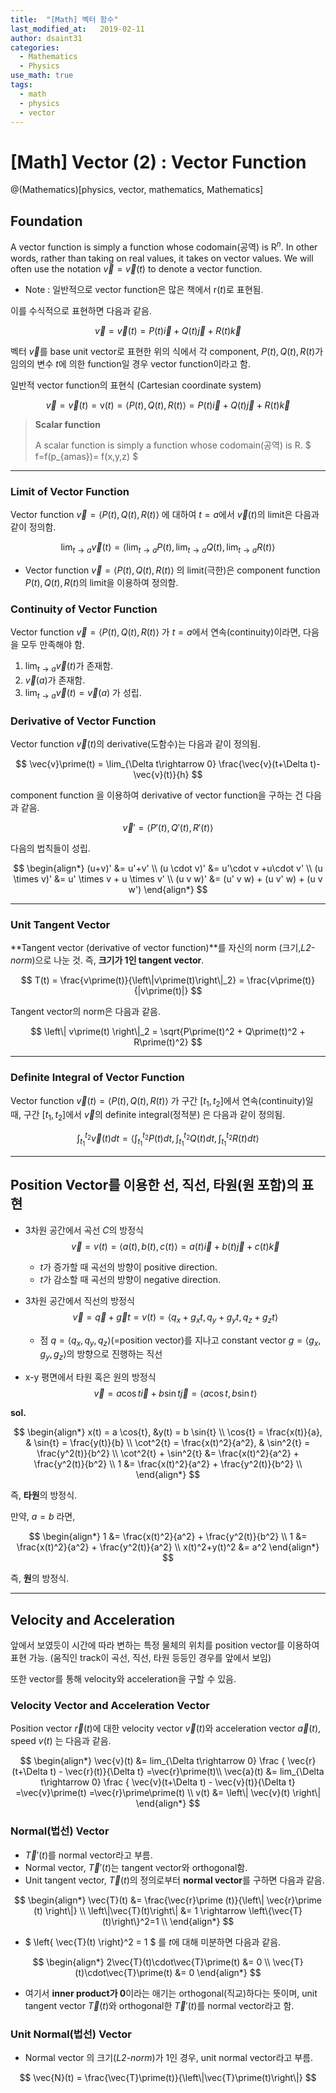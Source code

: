 ```yaml
---
title:  "[Math] 벡터 함수"
last_modified_at:   2019-02-11
author: dsaint31
categories: 
  - Mathematics
  - Physics
use_math: true
tags: 
  - math 
  - physics
  - vector
---
```


# [Math] Vector (2) : Vector Function
@(Mathematics)[physics, vector, mathematics, Mathematics]

## Foundation

A vector function is simply a function whose codomain(공역) is $\text{R}^n$. 
In other words, rather than taking on real values, it takes on vector values.
We will often use the notation $\vec{v} = \vec{v}(t)$ to denote a vector function.

* Note : 일반적으로 vector function은 많은 책에서 $\text{r}(t)$로 표현됨.

이를 수식적으로 표현하면 다음과 같음.


$$ \vec{v} = \vec{v}(t) = P(t) \vec{i} + Q(t)\vec{j} + R(t)\vec{k} $$

벡터 $\vec{v}$를 base unit vector로 표현한 위의 식에서 각 component, $P(t),Q(t),R(t)$가 임의의 변수 $t$에 의한 function일 경우  vector function이라고 함.

일반적 vector function의 표현식 (Cartesian coordinate system)

$$ \vec{v} = \vec{v}(t) = \text{v}(t) = \left< P(t), Q(t), R(t) \right> = P(t)\vec{i} +Q(t)\vec{j}+R(t)\vec{k} $$

> **Scalar function**
>
> A scalar function is simply a function whose codomain(공역) is $\text{R}$. 
> $ f=f(p_{amas})= f(x,y,z) $

---

### Limit of Vector Function

Vector function $\vec{v} = \left< P(t), Q(t),R(t) \right>$ 에 대하여 $t=a$에서 $\vec{v}(t)$의 limit은 다음과 같이 정의함.

$$
\lim_{t\rightarrow a}\vec{v}(t) = \left< \lim_{t\rightarrow a}P(t), \lim_{t\rightarrow a}Q(t), \lim_{t\rightarrow a}R(t)  \right>
$$

* Vector function $\vec{v} = \left< P(t), Q(t),R(t) \right>$ 의 limit(극한)은 component function $P(t),Q(t),R(t)$의 limit을 이용하여 정의함.

### Continuity of Vector Function

Vector function $\vec{v} = \left< P(t), Q(t),R(t) \right>$ 가 $t=a$에서 연속(continuity)이라면, 다음을 모두 만족해야 함.

1. $\lim_{t\rightarrow a} \vec{v}(t)$가 존재함.
2. $\vec{v}(a)$가 존재함.
3. $\lim_{t\rightarrow a} \vec{v}(t) = \vec{v}(a)$ 가 성립.

### Derivative of Vector Function

Vector function $\vec{v}(t)$의 derivative(도함수)는 다음과 같이 정의됨.

$$
\vec{v}\prime(t) = \lim_{\Delta t\rightarrow 0} \frac{\vec{v}(t+\Delta t)-\vec{v}(t)}{h}
$$ 

component function 을 이용하여 derivative of vector function을 구하는 건 다음과 같음.

$$
\vec{v}\prime = \left< P\prime(t), Q\prime(t), R\prime(t) \right>
$$

다음의 법칙들이 성립.

$$
\begin{align*}
(u+v)' &= u'+v' \\
(u \cdot v)' &=  u'\cdot v +u\cdot v' \\
(u \times v)' &= u' \times v + u \times v' \\
(u v w)' &= (u' v w) + (u v' w) + (u v w')
\end{align*}
$$

----

### Unit Tangent Vector

**Tangent vector (derivative of vector function)**를 자신의 norm (크기,*L2-norm*)으로 나눈 것.
즉, **크기가 1인 tangent vector**.

$$
T(t) = \frac{v\prime(t)}{\left\|v\prime(t)\right\|_2} = \frac{v\prime(t)}{|v\prime(t)|}
$$

Tangent vector의 norm은 다음과 같음.

$$
\left\| v\prime(t) \right\|_2  = \sqrt{P\prime(t)^2 + Q\prime(t)^2 + R\prime(t)^2}
$$

----

### Definite Integral of Vector Function

Vector function $\vec{v}(t)=\left< P(t),Q(t),R(t) \right>$ 가 구간 $[t_1,t_2]$에서 연속(continuity)일 때, 구간 $[t_1,t_2]$에서 $\vec{v}$의 definite integral(정적분) 은 다음과 같이 정의됨.

$$
\int^{t_2}_{t_1} \vec{v}(t) dt = \left< \int^{t_2}_{t_1} P(t) dt, \int^{t_2}_{t_1} Q(t) dt, \int^{t_2}_{t_1} R(t) dt \right>
$$

----

## Position Vector를 이용한 선, 직선, 타원(원 포함)의 표현

* 3차원 공간에서 곡선 $C$의 방정식 
$$ \vec{v} = v(t) = \left< a(t), b(t), c(t) \right> = a(t)\vec{i} +b(t)\vec{j}+c(t)\vec{k} $$
	* $t$가 증가할 때 곡선의 방향이 positive direction.
	* $t$가 감소할 때 곡선의 방향이 negative direction.

* 3차원 공간에서 직선의 방정식
$$ \vec{v} = \vec{q}+\vec{g}t = v(t) = \left< q_x+g_xt, q_y+g_yt,q_z+g_zt \right>$$ 
	* 점 $q=\left< q_x, q_y,q_z \right>$(=position vector)를 지나고 constant vector $g=\left< g_x, g_y,g_z \right>$의 방향으로 진행하는 직선

* x-y 평면에서 타원 혹은 원의 방정식
$$ \vec{v} = a \cos{t}\vec{i} + b \sin{t} \vec{j} =  \left< a \cos{t}, b \sin{t}\right>$$ 

**sol.**

$$
\begin{align*}
x(t) = a \cos{t}, &y(t) = b \sin{t} \\
\cos{t} = \frac{x(t)}{a}, & \sin{t} = \frac{y(t)}{b} \\
\cot^2{t} = \frac{x(t)^2}{a^2}, & \sin^2{t} = \frac{y^2(t)}{b^2} \\
\cot^2{t} + \sin^2{t} &= \frac{x(t)^2}{a^2} + \frac{y^2(t)}{b^2} \\
1 &= \frac{x(t)^2}{a^2} + \frac{y^2(t)}{b^2} \\
\end{align*}
$$

즉, **타원**의 방정식.

만약, $a=b$ 라면,

$$ 
\begin{align*}
1 &= \frac{x(t)^2}{a^2} + \frac{y^2(t)}{b^2} \\
1 &= \frac{x(t)^2}{a^2} + \frac{y^2(t)}{a^2} \\
x(t)^2+y(t)^2 &= a^2
\end{align*}
$$

즉, **원**의 방정식.

---

## Velocity and Acceleration

앞에서 보였듯이 시간에 따라 변하는 특정 물체의 위치를 position vector를 이용하여 표현 가능.
(움직인 track이 곡선, 직선, 타원 등등인 경우를 앞에서 보임)

또한 vector를 통해 velocity와 acceleration을 구할 수 있음.

### Velocity Vector and Acceleration Vector

Position vector $\vec{r}(t)$에 대한 velocity vector $\vec{v}(t)$와 acceleration vector $\vec{a}(t)$, speed $v(t)$ 는 다음과 같음.

$$
\begin{align*}
\vec{v}(t) &= lim_{\Delta t\rightarrow 0} \frac { \vec{r}(t+\Delta t) - \vec{r}(t)}{\Delta t}  =\vec{r}\prime(t)\\
\vec{a}(t) &= lim_{\Delta t\rightarrow 0} \frac { \vec{v}(t+\Delta t) - \vec{v}(t)}{\Delta t} =\vec{v}\prime(t) =\vec{r}\prime\prime(t) \\
v(t) &= \left\| \vec{v}(t) \right\|
\end{align*}
$$

### Normal(법선) Vector

* $\vec{T}\prime(t)$를 normal vector라고 부름.
* Normal vector, $\vec{T}\prime(t)$는 tangent vector와 orthogonal함.
* Unit tangent vector, $\vec{T}(t)$의 정의로부터 **normal vector**를 구하면 다음과 같음.

$$
\begin{align*}
\vec{T}(t) &= \frac{\vec{r}\prime (t)}{\left\| \vec{r}\prime (t) \right\|} \\
\left\|\vec{T}(t)\right\| &= 1 \rightarrow \left\{\vec{T}(t)\right\}^2=1 \\
\end{align*}
$$

* $ \left\{ \vec{T}(t) \right\}^2 = 1 $ 를 $t$에 대해 미분하면 다음과 같음.

$$
\begin{align*}
2\vec{T}(t)\cdot\vec{T}\prime(t) &= 0 \\
\vec{T}(t)\cdot\vec{T}\prime(t) &= 0
\end{align*}
$$

* 여기서 **inner product가 0**이라는 애기는 orthogonal(직교)하다는 뜻이며, unit tangent vector $\vec{T}(t)$와 orthogonal한 $\vec{T}\prime(t)$를 normal vector라고 함.

### Unit Normal(법선) Vector

* Normal vector 의 크기(*L2-norm*)가 1인 경우, unit normal vector라고 부름.

$$
\vec{N}(t) = \frac{\vec{T}\prime(t)}{\left\|\vec{T}\prime(t)\right\|}
$$
